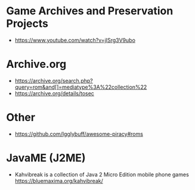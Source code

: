 # Game Archives and Preservation Projects

- https://www.youtube.com/watch?v=jISrg3V9ubo

# Archive.org
- https://archive.org/search.php?query=rom&and[]=mediatype%3A%22collection%22
- https://archive.org/details/tosec

# Other
- https://github.com/Igglybuff/awesome-piracy#roms

# JavaME (J2ME)
- Kahvibreak is a collection of Java 2 Micro Edition mobile phone games https://bluemaxima.org/kahvibreak/
